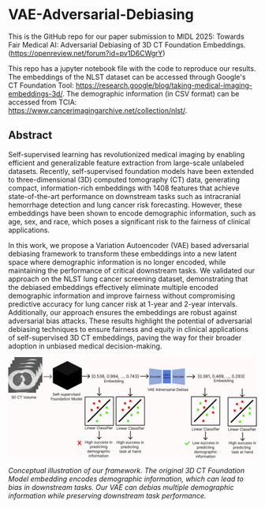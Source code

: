 # VAE-Adversarial-Debiasing

This is the GitHub repo for our paper submission to MIDL 2025: Towards Fair Medical AI: Adversarial Debiasing of 3D CT Foundation Embeddings. (https://openreview.net/forum?id=pv1D6CWgrY)

This repo has a jupyter notebook file with the code to reproduce our results. The embeddings of the NLST dataset can be accessed through Google's CT Foundation Tool: https://research.google/blog/taking-medical-imaging-embeddings-3d/. The demographic information (in CSV format) can be accessed from TCIA: https://www.cancerimagingarchive.net/collection/nlst/.

## Abstract

Self-supervised learning has revolutionized medical imaging by enabling efficient and generalizable feature extraction from large-scale unlabeled datasets. Recently, self-supervised foundation models have been extended to three-dimensional (3D) computed tomography (CT) data, generating compact, information-rich embeddings with 1408 features that achieve state-of-the-art performance on downstream tasks such as intracranial hemorrhage detection and lung cancer risk forecasting. However, these embeddings have been shown to encode demographic information, such as age, sex, and race, which poses a significant risk to the fairness of clinical applications.

In this work, we propose a Variation Autoencoder (VAE) based adversarial debiasing framework to transform these embeddings into a new latent space where demographic information is no longer encoded, while maintaining the performance of critical downstream tasks. We validated our approach on the NLST lung cancer screening dataset, demonstrating that the debiased embeddings effectively eliminate multiple encoded demographic information and improve fairness without compromising predictive accuracy for lung cancer risk at 1-year and 2-year intervals. Additionally, our approach ensures the embeddings are robust against adversarial bias attacks. These results highlight the potential of adversarial debiasing techniques to ensure fairness and equity in clinical applications of self-supervised 3D CT embeddings, paving the way for their broader adoption in unbiased medical decision-making.

![VAE Adversarial Debiasing Concept](VAE_Adversarial_Debias_Concept.png)

*Conceptual illustration of our framework. The original 3D CT Foundation Model embedding encodes demographic information, which can lead to bias in downstream tasks. Our VAE can debias multiple demographic information while preserving downstream task performance.*



